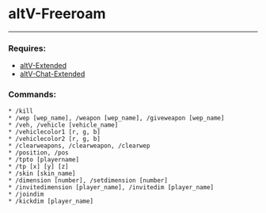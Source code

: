 # altV-Freeroam

---

### Requires:
* [altV-Extended](https://github.com/team-stuyk-alt-v/altV-Extended)
* [altV-Chat-Extended](https://github.com/team-stuyk-alt-v/altV-Chat-Extended)

### Commands:
```
* /kill
* /wep [wep_name], /weapon [wep_name], /giveweapon [wep_name]
* /veh, /vehicle [vehicle_name]
* /vehiclecolor1 [r, g, b]
* /vehiclecolor2 [r, g, b]
* /clearweapons, /clearweapon, /clearwep
* /position, /pos
* /tpto [playername]
* /tp [x] [y] [z]
* /skin [skin_name]
* /dimension [number], /setdimension [number]
* /invitedimension [player_name], /invitedim [player_name]
* /joindim
* /kickdim [player_name]
```